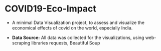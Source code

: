 # COVID19-Eco-Impact

* A minimal Data Visualization project, to assess and visualize the economical effects of covid on the world, especially India.

* **Data Source:** All data was collected for the visualizations, using web-scraping libraries requests, Beautiful Soup 
